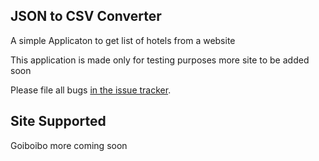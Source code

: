 ## JSON to CSV Converter

A simple Applicaton to get list of hotels from a website

This application is made only for testing purposes more site to be added soon

Please file all bugs [in the issue tracker](https://github.com/faizanayubi/HotelsCrawler/issues).


## Site Supported

Goiboibo
more coming soon
